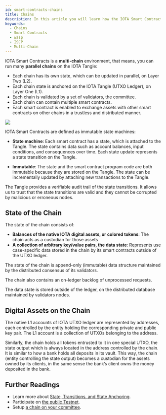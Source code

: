 ```yaml
---
id: smart-contracts-chains
title: Chains
description: In this article you will learn how the IOTA Smart Contract Chains works.
keywords:
  - Chains
  - Smart Contracts
  - wasp
  - ISCP
  - Multi-Chain
---
```


IOTA Smart Contracts is a **multi-chain** environment, that means, you can run many **parallel chains** on the IOTA Tangle:

- Each chain has its own state, which can be updated in parallel, on Layer Two (L2).
- Each chain state is anchored on the IOTA Tangle (UTXO Ledger), on Layer One (L1).
- Each chain is validated by a set of validators, the committee.
- Each chain can contain multiple smart contracts.
- Each smart contract is enabled to exchange assets with other smart contracts on other chains in a trustless and distributed manner.

[![](https://wiki.iota.org/assets/images/multichain-15b5a968088023b3bba05fe8441a2f20.png)](https://wiki.iota.org/assets/images/multichain-15b5a968088023b3bba05fe8441a2f20.png)

IOTA Smart Contracts are defined as immutable state machines:

- **State machine**: Each smart contract has a state, which is attached to the Tangle. The state contains data such as account balances, input conditions, and consequences over time. Each state update represents a state transition on the Tangle.

- **Immutable**: The state and the smart contract program code are both immutable because they are stored on the Tangle. The state can be incrementally updated by attaching new transactions to the Tangle.

The Tangle provides a verifiable audit trail of the state transitions. It allows us to trust that the state transitions are valid and they cannot be corrupted by malicious or erroneous nodes.

## State of the Chain

The state of the chain consists of:

- **Balances of the native IOTA digital assets, or colored tokens**: The chain acts as a custodian for those assets
- **A collection of arbitrary key/value pairs, the data state**: Represents use case-specific data stored in the chain by its smart contracts outside of the UTXO ledger.

The state of the chain is append-only (immutable) data structure maintained by the distributed
consensus of its validators.

The chain also contains an on-ledger backlog of unprocessed requests.

The data state is stored outside of the ledger, on the distributed database maintained by validators nodes.

## Digital Assets on the Chain

The native L1 accounts of IOTA UTXO ledger are represented by addresses, each controlled by the entity holding the corresponding private and public key pair. The L1 account is a collection of UTXOs belonging to the address.

Similarly, the chain holds all tokens entrusted to it in one special UTXO, the state output which is always located in the address controlled by the chain.
It is similar to how a bank holds all deposits in its vault. This way, the chain (entity controlling the
state output) becomes a custodian for the assets owned by its clients, in the same sense the bank’s client owns the money deposited in the bank.

## Further Readings​

- Learn more about [State, Transitions, and State Anchoring](/wasp/guide/core_concepts/states).
- Participate on [the public Testnet](/wasp/guide/chains_and_nodes/testnet).
- Setup [a chain on your committee](/wasp/guide/chains_and_nodes/setting-up-a-chain).
